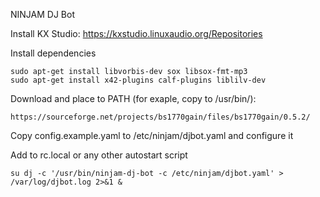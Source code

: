 NINJAM DJ Bot

Install KX Studio: https://kxstudio.linuxaudio.org/Repositories

Install dependencies
```
sudo apt-get install libvorbis-dev sox libsox-fmt-mp3
sudo apt-get install x42-plugins calf-plugins liblilv-dev
```

Download and place to PATH (for exaple, copy to /usr/bin/):
```
https://sourceforge.net/projects/bs1770gain/files/bs1770gain/0.5.2/
```

Copy config.example.yaml to /etc/ninjam/djbot.yaml and configure it

Add to rc.local or any other autostart script

```
su dj -c '/usr/bin/ninjam-dj-bot -c /etc/ninjam/djbot.yaml' > /var/log/djbot.log 2>&1 &
```
